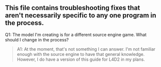 ## This file contains troubleshooting fixes that aren't necessarily specific to any one program in the process.

Q1: The model I'm creating is for a different source engine game. What should I change in the process?

> A1: At the moment, that's not something I can answer. I'm not familiar enough with the source engine to have that general knowledge. However, I do have a version of this guide for L4D2 in my plans.
